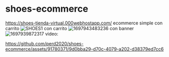 # shoes-ecommerce
https://shoes-tienda-virtual.000webhostapp.com/
ecommerce simple con carrito
![SHOES1](https://github.com/perd2020/shoes-ecommerce/assets/91780371/fd889ca0-75e5-4236-ade1-e1a73e940fff)
 con carrito
 ![1697943483236](https://github.com/perd2020/shoes-ecommerce/assets/91780371/65c6fadc-8fad-4c2b-94a7-e61dde622609)
con banner
![1697939872317](https://github.com/perd2020/shoes-ecommerce/assets/91780371/ad9bfbab-4a7d-4a3b-8d24-32ce90685ca4)
video:

https://github.com/perd2020/shoes-ecommerce/assets/91780371/9d0bba29-d70c-4079-a202-d38379ed7cc6

